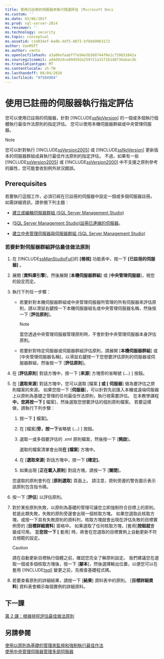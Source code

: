 ```yaml
---
title: 使用已註冊的伺服器來執行隨選評估 |Microsoft Docs
ms.custom: ''
ms.date: 03/06/2017
ms.prod: sql-server-2014
ms.reviewer: ''
ms.technology: security
ms.topic: conceptual
ms.assetid: c14034ef-6e0b-4df5-8072-bfb8d90b3172
author: VanMSFT
ms.author: vanto
ms.openlocfilehash: a3a06efaabff7e94e5b560744f0e1c739831042a
ms.sourcegitcommit: ad4d92dce894592a259721a1571b1d8736abacdb
ms.translationtype: MT
ms.contentlocale: zh-TW
ms.lasthandoff: 08/04/2020
ms.locfileid: "87584904"
---
```

# <a name="perform-an-on-demand-evaluation-by-using-registered-servers"></a>使用已註冊的伺服器執行指定評估

  您可以使用已註冊的伺服器，針對 [!INCLUDE[ssNoVersion](../includes/ssnoversion-md.md)] 的一個或多個執行個體執行最佳作法原則的指定評估。 您可以使用本機伺服器群組或中央管理伺服器。  
  
> [!NOTE]  
>  您可以針對執行 [!INCLUDE[ssVersion2005](../includes/ssversion2005-md.md)] 或 [!INCLUDE[ssNoVersion](../includes/ssnoversion-md.md)] 更新版本的伺服器群組成員執行最佳作法原則的指定評估。 不過，如果有一些 [!INCLUDE[ssVersion2005](../includes/ssversion2005-md.md)] 或 [!INCLUDE[ssVersion2000](../includes/ssversion2000-md.md)] 中不支援之原則參考的屬性，您可能會收到例外狀況錯誤。  
  
## <a name="prerequisites"></a>Prerequisites  
 若要執行這個工作，必須已經在已註冊的伺服器中設定一個或多個伺服器註冊。 如需詳細資訊，請參閱下列主題：  
  
-   [建立或編輯伺服器群組 &#40;SQL Server Management Studio&#41;](../ssms/register-servers/create-or-edit-a-server-group-sql-server-management-studio.md)  
  
-   [&#40;SQL Server Management Studio&#41;註冊已連線的伺服器](../ssms/register-servers/register-a-connected-server-sql-server-management-studio.md)。  
  
-   [建立中央管理伺服器與伺服器群組 &#40;SQL Server Management Studio&#41;](../ssms/register-servers/create-a-central-management-server-and-server-group.md)  
  
### <a name="to-evaluate-best-practices-policies-against-a-server-group"></a>若要針對伺服器群組評估最佳做法原則  
  
1.  在 [!INCLUDE[ssManStudioFull](../includes/ssmanstudiofull-md.md)]的 **[檢視]** 功能表中，按一下 **[已註冊的伺服器]** 。  
  
2.  展開 [**資料庫引擎**]，然後展開 [**本機伺服器群組**] 或 [**中央管理伺服器**]，視您的設定而定。  
  
3.  執行下列任一步驟：  
  
    -   若要針對本機伺服器群組或中央管理伺服器所管理的所有伺服器來評估原則，請以滑鼠右鍵按一下本機伺服器組名或中央管理伺服器名稱，然後按一下 [**評估原則**]。  
  
        > [!NOTE]  
        >  當您透過中央管理伺服器管理原則時，不會針對中央管理伺服器本身評估原則。  
  
    -   若要針對特定伺服器或伺服器群組評估原則，請展開 [**本機伺服器群組**] 或 [中央管理伺服器名稱]，以滑鼠右鍵按一下您想要評估原則的伺服器或伺服器群組，然後按一下 [**評估原則**]。  
  
4.  在 [**評估原則**] 對話方塊中，按一下 [**來源**] 方塊旁的省略號 (**...**) ] 按鈕。  
  
5.  在 [**選取來源**] 對話方塊中，您可以選取 [檔案 **] 或 [** **伺服器**] 做為要評估之原則檔案的來源。 如果您按一下 [**伺服器**]，可以針對先前匯入本機或遠端伺服器上以原則為基礎之管理的任何最佳作法原則，執行視需要評估。 在本教學課程**中，您將按一下 [** 檔案]，然後選取您想要評估的個別原則檔案。 若要這樣做，請執行下列步驟：  
  
    1.  按一下 **[** 檔案]。  
  
    2.  在 [檔案]**旁，按一下**省略號 (**...**) ] 按鈕。  
  
    3.  選取一或多個要評估的 .xml 原則檔案，然後按一下 [**開啟**]。  
  
         選取的檔案清單會出現**在 [檔案**] 方塊中。  
  
    4.  在 [**選取來源**] 對話方塊中，按一下 **[確定]**。  
  
    5.  如果出現 [**正在載入原則**] 對話方塊，請按一下 [**關閉**]。  
  
     您選取的原則會列在 [**原則選取**] 頁面上。 請注意，原則旁邊的警告圖示表示該原則包含指令碼。  
  
6.  按一下 [**評估**] 以評估原則。  
  
7.  對於某些原則失敗，以原則為基礎的管理可讓您立即強制符合目標上的原則。 若是此類失敗，失敗的原則旁邊會出現一個核取方塊。 如果您選取此核取方塊，或按一下具有失敗原則的資料列，核取方塊就會出現在評估失敗的目標實例旁的 [**目標詳細資料**] 窗格中。 如果選取了任何核取方塊，[套用]**按鈕就**會變成可用。 當**您按一下 [** 套用] 時，將會在您選取的目標實例上自動更新不符合規範的設定。  
  
    > [!CAUTION]  
    >  請在自動更新目標執行個體之前，確認您完全了解原則設定。 我們建議您在選取一個或多個核取方塊後，按一下 [**腳本**]，然後選擇輸出位置，以便您可以在套用 [!INCLUDE[tsql](../includes/tsql-md.md)] 變更之前，先檢查基礎程式碼。  
  
8.  若要查看原則的詳細結果，請按一下 [**結果**] 資料表中的原則。 [**目標詳細資料**] 資料表會顯示每個實例的詳細資料。  
  
## <a name="next-lesson"></a>下一課  
 [第 2 課：根據排程評估最佳做法原則](../../2014/tutorials/lesson-2-evaluate-best-practices-policies-on-a-scheduled-basis.md)  
  
## <a name="see-also"></a>另請參閱  
 [使用以原則為基礎的管理來監視和強制執行最佳作法](../relational-databases/policy-based-management/monitor-and-enforce-best-practices-by-using-policy-based-management.md)   
 [使用中央管理伺服器管理多部伺服器](../relational-databases/administer-multiple-servers-using-central-management-servers.md)  
  
  
